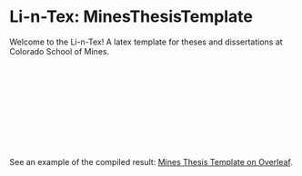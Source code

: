 # Li-n-Tex: MinesThesisTemplate
Welcome to the Li-n-Tex! A latex template for theses and dissertations at Colorado School of Mines.




<object>
    <embed src="https://github.com/miligithub/Li-n-Tex/blob/master/mines-thesis-template.pdf">
        <p>See an example of the compiled result: <a href="https://www.overleaf.com/read/xwyfshvtkfqw">Mines Thesis Template on Overleaf</a>.</p>
    </embed>
</object>
